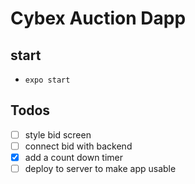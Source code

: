 # Cybex Auction Dapp

## start
* `expo start`

## Todos
* [ ] style bid screen
* [ ] connect bid with backend
* [x] add a count down timer
* [ ] deploy to server to make app usable
